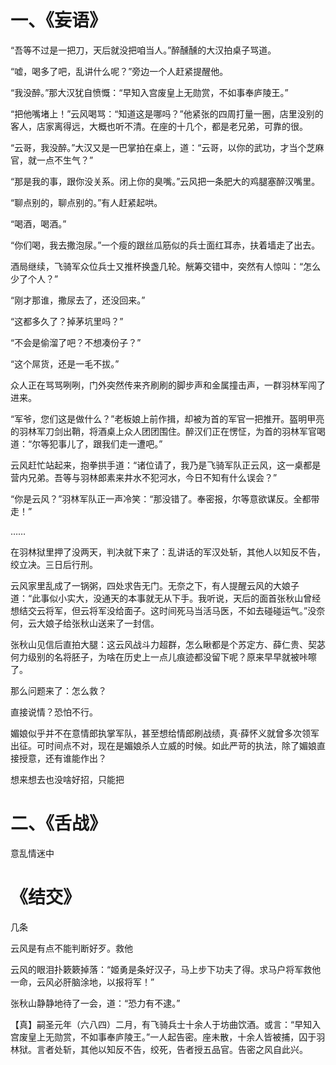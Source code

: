 # 一、《妄语》

“吾等不过是一把刀，天后就没把咱当人。”醉醺醺的大汉拍桌子骂道。

“嘘，喝多了吧，乱讲什么呢？”旁边一个人赶紧提醒他。

“我没醉。”那大汉犹自愤慨：“早知入宫废皇上无勋赏，不如事奉庐陵王。”

“把他嘴堵上！”云风喝骂：“知道这是哪吗？”他紧张的四周打量一圈，店里没别的客人，店家离得远，大概也听不清。在座的十几个，都是老兄弟，可靠的很。

“云哥，我没醉。”大汉又是一巴掌拍在桌上，道：“云哥，以你的武功，才当个芝麻官，就一点不生气？”

“那是我的事，跟你没关系。闭上你的臭嘴。”云风把一条肥大的鸡腿塞醉汉嘴里。

“聊点别的，聊点别的。”有人赶紧起哄。

“喝酒，喝酒。”

“你们喝，我去撒泡尿。”一个瘦的跟丝瓜筋似的兵士面红耳赤，扶着墙走了出去。

酒局继续，飞骑军众位兵士又推杯换盏几轮。觥筹交错中，突然有人惊叫：“怎么少了个人？”

“刚才那谁，撒尿去了，还没回来。”

“这都多久了？掉茅坑里吗？”

“不会是偷溜了吧？不想凑份子？”

“这个屌货，还是一毛不拔。”

众人正在骂骂咧咧，门外突然传来齐刷刷的脚步声和金属撞击声，一群羽林军闯了进来。

“军爷，您们这是做什么？”老板娘上前作揖，却被为首的军官一把推开。盔明甲亮的羽林军刀剑出鞘，将酒桌上众人团团围住。醉汉们正在愣怔，为首的羽林军官喝道：“尔等犯事儿了，跟我们走一遭吧。”

云风赶忙站起来，抱拳拱手道：“诸位请了，我乃是飞骑军队正云风，这一桌都是营内兄弟。吾等与羽林郎素来井水不犯河水，今日不知有什么误会？”

“你是云风？”羽林军队正一声冷笑：“那没错了。奉密报，尔等意欲谋反。全都带走！”

……

在羽林狱里押了没两天，判决就下来了：乱讲话的军汉处斩，其他人以知反不告，绞立决。三日后行刑。

云风家里乱成了一锅粥，四处求告无门。无奈之下，有人提醒云风的大娘子道：“此事似小实大，没通天的本事就无从下手。我听说，天后的面首张秋山曾经想结交云将军，但云将军没给面子。这时间死马当活马医，不如去碰碰运气。”没奈何，云大娘子给张秋山送来了一封信。

张秋山见信后直拍大腿：这云风战斗力超群，怎么瞅都是个苏定方、薛仁贵、契苾何力级别的名将胚子，为啥在历史上一点儿痕迹都没留下呢？原来早早就被咔嚓了。

那么问题来了：怎么救？

直接说情？恐怕不行。

媚娘似乎并不在意情郎执掌军队，甚至想给情郎刷战绩，真·薛怀义就曾多次领军出征。可时间点不对，现在是媚娘杀人立威的时候。如此严苛的执法，除了媚娘直接授意，还有谁能作出？

想来想去也没啥好招，只能把
#  二、《舌战》

意乱情迷中
# 《结交》

几条

云风是有点不能判断好歹。救他

云风的眼泪扑簌簌掉落：“姬勇是条好汉子，马上步下功夫了得。求马户将军救他一命，云风必肝脑涂地，以报将军！”

张秋山静静地待了一会，道：“恐力有不逮。”

【真】嗣圣元年（六八四）二月，有飞骑兵士十余人于坊曲饮酒。或言：“早知入宫废皇上无勋赏，不如事奉庐陵王。”一人起告密。座未散，十余人皆被捕，囚于羽林狱。言者处斩，其他以知反不告，绞死，告者授五品官。告密之风自此兴。